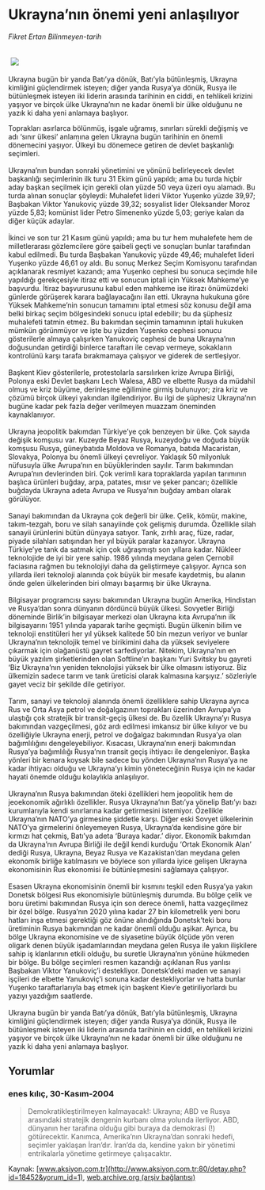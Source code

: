 # Ukrayna’nın önemi yeni anlaşılıyor

*Fikret Ertan Bilinmeyen-tarih*

<div>
 <font>
  <img border="0" height="1" src="/web/20041215113307im_/http://www.aksiyon.com.tr/images/blank.gif"/>
 </font>
 <font class="content">
  <p>
   <img border="0" hspace="5" src="http://web.archive.org/web/20041215113307im_/http://www.aksiyon.com.tr/resim/521/29.jpg" vspace="5"/>
  </p>
 </font>
 <font class="content">
  Ukrayna bugün bir yanda Batı’ya dönük, Batı’yla bütünleşmiş, Ukrayna kimliğini güçlendirmek isteyen; diğer yanda Rusya’ya dönük, Rusya ile bütünleşmek isteyen iki liderin arasında tarihinin en ciddi, en tehlikeli krizini yaşıyor ve birçok ülke Ukrayna’nın ne kadar önemli bir ülke olduğunu ne yazık ki daha yeni anlamaya başlıyor.
 </font>
 <p>
  <font class="content">
   Toprakları asırlarca bölünmüş, işgale uğramış, sınırları sürekli değişmiş ve  adı ‘sınır ülkesi’ anlamına gelen Ukrayna bugün tarihinin en önemli dönemecini yaşıyor. Ülkeyi bu dönemece getiren de devlet başkanlığı seçimleri.
   <br/>
   <br/>
   Ukrayna’nın bundan sonraki yönetimini ve yönünü belirleyecek devlet başkanlığı seçimlerinin ilk turu 31 Ekim günü yapıldı; ama bu turda hiçbir aday başkan seçilmek için gerekli olan yüzde 50 veya üzeri oyu alamadı. Bu turda alınan sonuçlar şöyleydi: Muhalefet lideri Viktor Yuşenko yüzde 39,97; Başbakan Viktor Yanukoviç yüzde 39,32; sosyalist lider Oleksander Moroz yüzde 5,83; komünist lider Petro Simenenko yüzde 5,03; geriye kalan da diğer küçük adaylar.
   <br/>
   <br/>
   İkinci ve son tur 21 Kasım günü yapıldı; ama bu tur hem muhalefete hem de milletlerarası gözlemcilere göre şaibeli geçti ve sonuçları bunlar tarafından kabul edilmedi. Bu turda Başbakan Yanukoviç yüzde 49,46; muhalefet lideri Yuşenko yüzde 46,61 oy aldı. Bu sonuç Merkez Seçim Komisyonu tarafından açıklanarak resmiyet kazandı; ama Yuşenko cephesi bu sonuca seçimde hile yapıldığı gerekçesiyle itiraz etti ve sonucun iptali için Yüksek Mahkeme’ye başvurdu. İtiraz başvurusunu kabul eden mahkeme ise itirazı önümüzdeki günlerde görüşerek karara bağlayacağını ilan etti. Ukrayna hukukuna göre Yüksek Mahkeme’nin sonucun tamamını iptal etmesi söz konusu değil ama belki birkaç seçim bölgesindeki sonucu iptal edebilir; bu da şüphesiz muhalefeti tatmin etmez. Bu bakımdan seçimin tamamının iptali hukuken mümkün görünmüyor ve işte bu yüzden Yuşenko cephesi sonucu gösterilerle almaya çalışırken Yanukoviç cephesi de buna Ukrayna’nın doğusundan getirdiği binlerce taraftarı ile cevap vermeye, sokakların kontrolünü karşı tarafa bırakmamaya çalışıyor ve giderek de sertleşiyor.
   <br/>
   <br/>
   Başkent Kiev gösterilerle, protestolarla sarsılırken krize Avrupa Birliği, Polonya eski Devlet başkanı Lech Walesa, ABD ve elbette Rusya da müdahil olmuş ve kriz büyüme, derinleşme eğilimine girmiş bulunuyor; zira kriz ve çözümü birçok ülkeyi yakından ilgilendiriyor. Bu ilgi de şüphesiz Ukrayna’nın bugüne kadar pek fazla değer verilmeyen muazzam öneminden kaynaklanıyor.
   <br/>
   <br/>
   Ukrayna jeopolitik bakımdan Türkiye’ye çok benzeyen bir ülke. Çok sayıda değişik komşusu var. Kuzeyde Beyaz Rusya, kuzeydoğu ve doğuda büyük komşusu Rusya, güneybatıda Moldova ve Romanya, batıda Macaristan, Slovakya, Polonya bu önemli ülkeyi çevreliyor. Yaklaşık 50 milyonluk nüfusuyla ülke Avrupa’nın en büyüklerinden sayılır. Tarım bakımından Avrupa’nın devlerinden biri. Çok verimli kara topraklarda yapılan tarımının başlıca ürünleri buğday, arpa, patates, mısır ve şeker pancarı; özellikle buğdayda Ukrayna adeta Avrupa ve Rusya’nın buğday ambarı olarak görülüyor.
   <br/>
   <br/>
   Sanayi bakımından da Ukrayna çok değerli bir ülke. Çelik, kömür, makine, takım-tezgah, boru ve silah sanayiinde çok gelişmiş durumda. Özellikle silah sanayii ürünlerini bütün dünyaya satıyor. Tank, zırhlı araç, füze, radar, piyade silahları satışından her yıl büyük paralar kazanıyor. Ukrayna Türkiye’ye tank da satmak için çok uğraşmıştı son yıllara kadar. Nükleer teknolojide de iyi bir yere sahip. 1986 yılında meydana gelen Çernobil faciasına rağmen bu teknolojiyi daha da geliştirmeye çalışıyor. Ayrıca son yıllarda ileri teknoloji alanında çok büyük bir mesafe kaydetmiş, bu alanın önde gelen ülkelerinden biri olmayı başarmış bir ülke Ukrayna.
   <br/>
   <br/>
   Bilgisayar programcısı sayısı bakımından Ukrayna bugün Amerika, Hindistan ve Rusya’dan sonra dünyanın dördüncü büyük ülkesi. Sovyetler Birliği döneminde Birlik’in bilgisayar merkezi olan Ukrayna kıta Avrupa’nın ilk bilgisayarını 1951 yılında yaparak tarihe geçmişti. Bugün ülkenin bilim ve teknoloji enstitüleri her yıl yüksek kalitede 50 bin mezun veriyor ve bunlar Ukrayna’nın teknolojik temel ve birikimini daha da yüksek seviyelere çıkarmak için olağanüstü gayret sarfediyorlar. Nitekim, Ukrayna’nın en büyük yazılım şirketlerinden olan Softline’ın başkanı Yuri Svitsky bu gayreti ‘Biz Ukrayna’nın yeniden teknolojisi yüksek bir ülke olmasını istiyoruz. Biz ülkemizin sadece tarım ve tank üreticisi olarak kalmasına karşıyız.’ sözleriyle gayet veciz bir şekilde dile getiriyor.
   <br/>
   <br/>
   Tarım, sanayi ve teknoloji alanında önemli özelliklere sahip Ukrayna ayrıca  Rus ve Orta Asya petrol ve doğalgazının toprakları üzerinden Avrupa’ya ulaştığı çok stratejik bir transit-geçiş ülkesi de. Bu özellik Ukrayna’yı Rusya bakımından vazgeçilmesi, göz ardı edilmesi imkansız bir ülke kılıyor ve bu özelliğiyle Ukrayna enerji, petrol ve doğalgaz bakımından Rusya’ya olan bağımlılığını dengeleyebiliyor. Kısacası, Ukrayna’nın enerji bakımından Rusya’ya bağımlılığı Rusya’nın transit geçiş ihtiyacı ile dengeleniyor. Başka yönleri bir kenara koysak bile sadece bu yönden Ukrayna’nın Rusya’ya ne kadar ihtiyacı olduğu ve Ukrayna’yı kimin yöneteceğinin Rusya için ne kadar hayati önemde olduğu kolaylıkla anlaşılıyor.
   <br/>
   <br/>
   Ukrayna’nın Rusya bakımından öteki özellikleri hem jeopolitik hem de jeoekonomik ağırlıklı özellikler. Rusya Ukrayna’nın Batı’ya yönelip Batı’yı bazı kurumlarıyla kendi sınırlarına kadar getirmesini istemiyor. Özellikle Ukrayna’nın NATO’ya girmesine şiddetle karşı. Diğer eski Sovyet ülkelerinin NATO’ya girmelerini önleyemeyen Rusya, Ukrayna’da kendisine göre bir kırmızı hat çekmiş,  Batı’ya adeta ‘Buraya kadar.’ diyor. Ekonomik bakımdan da Ukrayna’nın Avrupa Birliği ile değil kendi kurduğu ‘Ortak Ekonomik Alan’ dediği Rusya, Ukrayna, Beyaz Rusya ve Kazakistan’dan meydana gelen ekonomik birliğe katılmasını ve böylece son yıllarda iyice gelişen Ukrayna ekonomisinin Rus ekonomisi ile bütünleşmesini sağlamaya çalışıyor.
   <br/>
   <br/>
   Esasen Ukrayna ekonomisinin önemli bir kısmını teşkil eden Rusya’ya yakın Donetsk bölgesi Rus ekonomisiyle bütünleşmiş durumda. Bu bölge çelik ve boru üretimi bakımından Rusya için son derece önemli, hatta vazgeçilmez bir özel bölge. Rusya’nın 2020 yılına kadar 27 bin kilometrelik yeni boru hatları inşa etmesi gerektiği göz önüne alındığında Donetsk’teki boru üretiminin Rusya bakımından ne kadar önemli olduğu aşikar. Ayrıca, bu bölge Ukrayna ekonomisine ve de siyasetine büyük ölçüde yön veren oligark denen büyük işadamlarından meydana gelen Rusya ile yakın ilişkilere sahip iş klanlarının etkili olduğu, bu suretle Ukrayna’nın yönüne hükmeden bir bölge. Bu bölge seçimleri resmen kazandığı açıklanan Rus yanlısı Başbakan Viktor Yanukoviç’i destekliyor. Donetsk’deki maden ve sanayi işçileri de elbette Yanukoviç’i sonuna kadar destekliyorlar ve hatta bunlar Yuşenko taraftarlarıyla baş etmek için başkent Kiev’e getiriliyorlardı bu yazıyı yazdığım saatlerde.
   <br/>
   <br/>
   Ukrayna bugün bir yanda Batı’ya dönük, Batı’yla bütünleşmiş, Ukrayna kimliğini güçlendirmek isteyen; diğer yanda Rusya’ya dönük, Rusya ile bütünleşmek isteyen iki liderin arasında tarihinin en ciddi, en tehlikeli krizini yaşıyor ve birçok ülke Ukrayna’nın ne kadar önemli bir ülke olduğunu ne yazık ki daha yeni anlamaya başlıyor.
   <br/>
  </font>
 </p>
</div>


## Yorumlar

### enes kılıç, 30-Kasım-2004
> Demokratikleştirilmeyen kalmayacak!: 
> Ukrayna; ABD ve Rusya arasındaki stratejik dengenin kurbanı olma yolunda ilerliyor. ABD, dünyanın her tarafına olduğu gibi buraya da demokrasi (!) götürecektir. Kanımca, Amerika’nın Ukrayna’dan sonraki hedefi, seçimler yaklaşan İran’dır. İran’da da, kendine yakın bir yönetimi entrikalarla yönetime getirmeye çalışacaktır.

Kaynak: [www.aksiyon.com.tr](http://www.aksiyon.com.tr:80/detay.php?id=18452&yorum_id=1), [web.archive.org (arşiv bağlantısı)](http://web.archive.org/web/20041215113307/http://www.aksiyon.com.tr:80/detay.php?id=18452&yorum_id=1)
